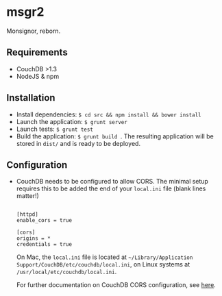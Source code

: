 msgr2
=====

Monsignor, reborn.

Requirements
------------

- CouchDB >1.3
- NodeJS & npm

Installation
------------

- Install dependencies: `$ cd src && npm install && bower install`
- Launch the application: `$ grunt server`
- Launch tests: `$ grunt test`
- Build the application: `$ grunt build `. The resulting application will be stored in `dist/` and is ready to be deployed.

Configuration
-------------

- CouchDB needs to be configured to allow CORS. The minimal setup requires this to be added the end of your `local.ini` file (blank lines matter!)
  ```
  
  [httpd]
  enable_cors = true

  [cors]
  origins = *
  credentials = true

  ```

  On Mac, the `local.ini` file is located at `~/Library/Application Support/CouchDB/etc/couchdb/local.ini`, on Linux systems at `/usr/local/etc/couchdb/local.ini`.

  For further documentation on CouchDB CORS configuration, see [here](http://docs.couchdb.org/en/latest/cors.html
).